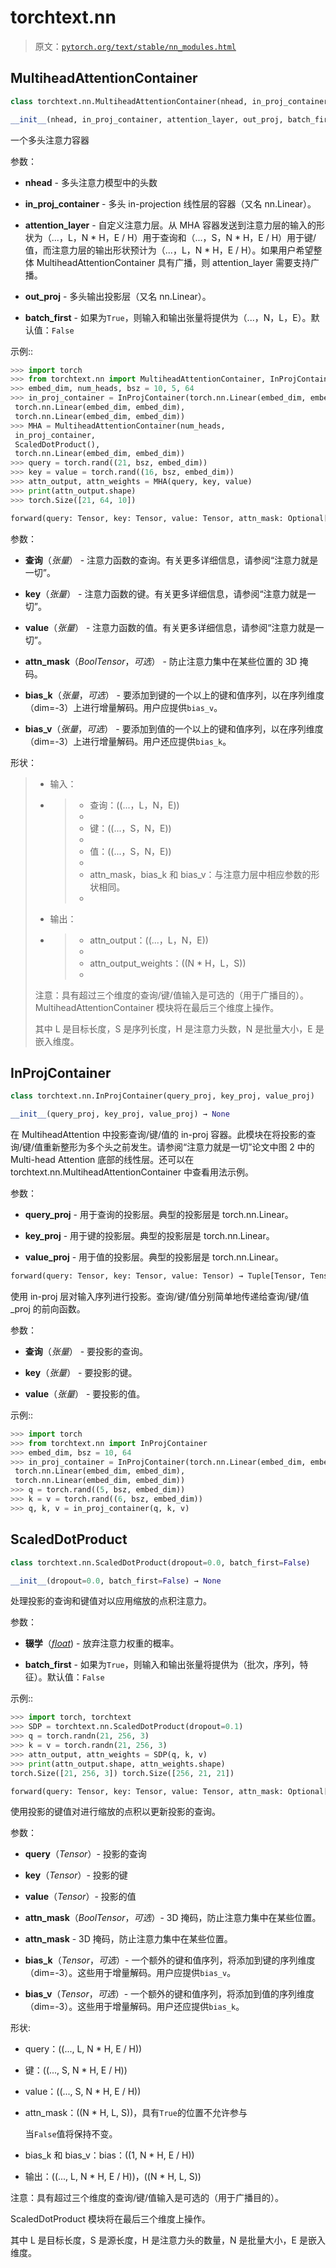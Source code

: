 # torchtext.nn

> 原文：[`pytorch.org/text/stable/nn_modules.html`](https://pytorch.org/text/stable/nn_modules.html)

## MultiheadAttentionContainer

```py
class torchtext.nn.MultiheadAttentionContainer(nhead, in_proj_container, attention_layer, out_proj, batch_first=False)
```

```py
__init__(nhead, in_proj_container, attention_layer, out_proj, batch_first=False) → None
```

一个多头注意力容器

参数：

+   **nhead** - 多头注意力模型中的头数

+   **in_proj_container** - 多头 in-projection 线性层的容器（又名 nn.Linear）。

+   **attention_layer** - 自定义注意力层。从 MHA 容器发送到注意力层的输入的形状为（...，L，N * H，E / H）用于查询和（...，S，N * H，E / H）用于键/值，而注意力层的输出形状预计为（...，L，N * H，E / H）。如果用户希望整体 MultiheadAttentionContainer 具有广播，则 attention_layer 需要支持广播。

+   **out_proj** - 多头输出投影层（又名 nn.Linear）。

+   **batch_first** - 如果为`True`，则输入和输出张量将提供为（...，N，L，E）。默认值：`False`

示例::

```py
>>> import torch
>>> from torchtext.nn import MultiheadAttentionContainer, InProjContainer, ScaledDotProduct
>>> embed_dim, num_heads, bsz = 10, 5, 64
>>> in_proj_container = InProjContainer(torch.nn.Linear(embed_dim, embed_dim),
 torch.nn.Linear(embed_dim, embed_dim),
 torch.nn.Linear(embed_dim, embed_dim))
>>> MHA = MultiheadAttentionContainer(num_heads,
 in_proj_container,
 ScaledDotProduct(),
 torch.nn.Linear(embed_dim, embed_dim))
>>> query = torch.rand((21, bsz, embed_dim))
>>> key = value = torch.rand((16, bsz, embed_dim))
>>> attn_output, attn_weights = MHA(query, key, value)
>>> print(attn_output.shape)
>>> torch.Size([21, 64, 10]) 
```

```py
forward(query: Tensor, key: Tensor, value: Tensor, attn_mask: Optional[Tensor] = None, bias_k: Optional[Tensor] = None, bias_v: Optional[Tensor] = None) → Tuple[Tensor, Tensor]
```

参数：

+   **查询**（*张量*） - 注意力函数的查询。有关更多详细信息，请参阅“注意力就是一切”。

+   **key**（*张量*） - 注意力函数的键。有关更多详细信息，请参阅“注意力就是一切”。

+   **value**（*张量*） - 注意力函数的值。有关更多详细信息，请参阅“注意力就是一切”。

+   **attn_mask**（*BoolTensor*，*可选*） - 防止注意力集中在某些位置的 3D 掩码。

+   **bias_k**（*张量*，*可选*） - 要添加到键的一个以上的键和值序列，以在序列维度（dim=-3）上进行增量解码。用户应提供`bias_v`。

+   **bias_v**（*张量*，*可选*） - 要添加到值的一个以上的键和值序列，以在序列维度（dim=-3）上进行增量解码。用户还应提供`bias_k`。

形状：

> +   输入：
> +   
>     > +   查询：\((...，L，N，E)\)
>     > +   
>     > +   键：\((...，S，N，E)\)
>     > +   
>     > +   值：\((...，S，N，E)\)
>     > +   
>     > +   attn_mask，bias_k 和 bias_v：与注意力层中相应参数的形状相同。
>     > +   
> +   输出：
> +   
>     > +   attn_output：\((...，L，N，E)\)
>     > +   
>     > +   attn_output_weights：\((N * H，L，S)\)
>     > +   
> 注意：具有超过三个维度的查询/键/值输入是可选的（用于广播目的）。MultiheadAttentionContainer 模块将在最后三个维度上操作。
> 
> 其中 L 是目标长度，S 是序列长度，H 是注意力头数，N 是批量大小，E 是嵌入维度。

## InProjContainer

```py
class torchtext.nn.InProjContainer(query_proj, key_proj, value_proj)
```

```py
__init__(query_proj, key_proj, value_proj) → None
```

在 MultiheadAttention 中投影查询/键/值的 in-proj 容器。此模块在将投影的查询/键/值重新整形为多个头之前发生。请参阅“注意力就是一切”论文中图 2 中的 Multi-head Attention 底部的线性层。还可以在 torchtext.nn.MultiheadAttentionContainer 中查看用法示例。

参数：

+   **query_proj** - 用于查询的投影层。典型的投影层是 torch.nn.Linear。

+   **key_proj** - 用于键的投影层。典型的投影层是 torch.nn.Linear。

+   **value_proj** - 用于值的投影层。典型的投影层是 torch.nn.Linear。

```py
forward(query: Tensor, key: Tensor, value: Tensor) → Tuple[Tensor, Tensor, Tensor]
```

使用 in-proj 层对输入序列进行投影。查询/键/值分别简单地传递给查询/键/值 _proj 的前向函数。

参数：

+   **查询**（*张量*） - 要投影的查询。

+   **key**（*张量*） - 要投影的键。

+   **value**（*张量*） - 要投影的值。

示例::

```py
>>> import torch
>>> from torchtext.nn import InProjContainer
>>> embed_dim, bsz = 10, 64
>>> in_proj_container = InProjContainer(torch.nn.Linear(embed_dim, embed_dim),
 torch.nn.Linear(embed_dim, embed_dim),
 torch.nn.Linear(embed_dim, embed_dim))
>>> q = torch.rand((5, bsz, embed_dim))
>>> k = v = torch.rand((6, bsz, embed_dim))
>>> q, k, v = in_proj_container(q, k, v) 
```

## ScaledDotProduct

```py
class torchtext.nn.ScaledDotProduct(dropout=0.0, batch_first=False)
```

```py
__init__(dropout=0.0, batch_first=False) → None
```

处理投影的查询和键值对以应用缩放的点积注意力。

参数：

+   **辍学**（[*float*](https://docs.python.org/3/library/functions.html#float "(在 Python v3.12 中)")) - 放弃注意力权重的概率。

+   **batch_first** - 如果为`True`，则输入和输出张量将提供为（批次，序列，特征）。默认值：`False`

示例::

```py
>>> import torch, torchtext
>>> SDP = torchtext.nn.ScaledDotProduct(dropout=0.1)
>>> q = torch.randn(21, 256, 3)
>>> k = v = torch.randn(21, 256, 3)
>>> attn_output, attn_weights = SDP(q, k, v)
>>> print(attn_output.shape, attn_weights.shape)
torch.Size([21, 256, 3]) torch.Size([256, 21, 21]) 
```

```py
forward(query: Tensor, key: Tensor, value: Tensor, attn_mask: Optional[Tensor] = None, bias_k: Optional[Tensor] = None, bias_v: Optional[Tensor] = None) → Tuple[Tensor, Tensor]
```

使用投影的键值对进行缩放的点积以更新投影的查询。

参数：

+   **query**（*Tensor*）- 投影的查询

+   **key**（*Tensor*）- 投影的键

+   **value**（*Tensor*）- 投影的值

+   **attn_mask**（*BoolTensor*，*可选*）- 3D 掩码，防止注意力集中在某些位置。

+   **attn_mask** - 3D 掩码，防止注意力集中在某些位置。

+   **bias_k**（*Tensor*，*可选*）- 一个额外的键和值序列，将添加到键的序列维度（dim=-3）。这些用于增量解码。用户应提供`bias_v`。

+   **bias_v**（*Tensor*，*可选*）- 一个额外的键和值序列，将添加到值的序列维度（dim=-3）。这些用于增量解码。用户还应提供`bias_k`。

形状:

+   query：\((..., L, N * H, E / H)\)

+   键：\((..., S, N * H, E / H)\)

+   value：\((..., S, N * H, E / H)\)

+   attn_mask：\((N * H, L, S)\)，具有`True`的位置不允许参与

    当`False`值将保持不变。

+   bias_k 和 bias_v：bias：\((1, N * H, E / H)\)

+   输出：\((..., L, N * H, E / H)\)，\((N * H, L, S)\)

注意：具有超过三个维度的查询/键/值输入是可选的（用于广播目的）。

ScaledDotProduct 模块将在最后三个维度上操作。

其中 L 是目标长度，S 是源长度，H 是注意力头的数量，N 是批量大小，E 是嵌入维度。
